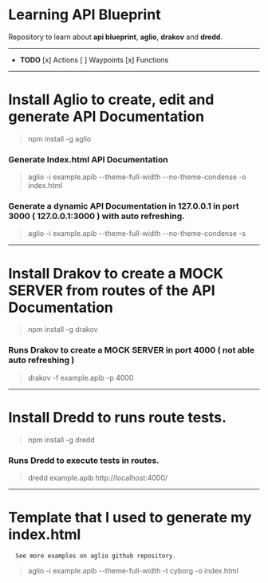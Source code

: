 # Learning API Blueprint
Repository to learn about **api blueprint**, **aglio**, **drakov** and **dredd**.
***
* **TODO**
[x] Actions
[ ] Waypoints
[x] Functions
***
# Install Aglio to create, edit and generate API Documentation

> npm install -g aglio

### Generate Index.html API Documentation

> aglio -i example.apib --theme-full-width --no-theme-condense -o index.html

### Generate a dynamic API Documentation in 127.0.0.1 in port 3000 ( 127.0.0.1:3000 ) with auto refreshing.

> aglio -i example.apib --theme-full-width --no-theme-condense -s

***

# Install Drakov to create a MOCK SERVER from routes of the API Documentation

> npm install -g drakov

### Runs Drakov to create a MOCK SERVER in port 4000 ( not able auto refreshing )

> drakov -f example.apib -p 4000

***

# Install Dredd to runs route tests.

> npm install -g dredd

### Runs Dredd to execute tests in routes.

> dredd example.apib http://localhost:4000/

***

# Template that I used to generate my index.html

```
  See more examples on aglio github repository.
```

> aglio -i example.apib --theme-full-width -t cyborg -o index.html